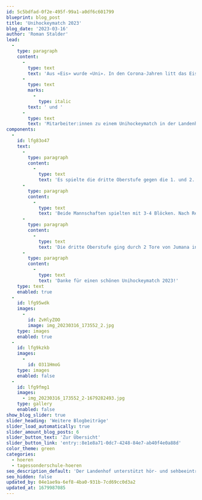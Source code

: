 ```yaml
---
id: 5c5bdfad-0f2e-495f-99a1-a0df6c601799
blueprint: blog_post
title: 'Unihockeymatch 2023'
blog_date: '2023-03-16'
author: 'Roman Stalder'
lead:
  -
    type: paragraph
    content:
      -
        type: text
        text: 'Aus «Eis» wurde «Uni». In den Corona-Jahren litt das Eistraining und damit auch das Interesse an einem Eishockeymatch. Stattdessen trafen sich Oberstüfler:innen'
      -
        type: text
        marks:
          -
            type: italic
        text: ' und '
      -
        type: text
        text: 'Mitarbeiter:innen zu einem Unihockeymatch in der Landenhof-Turnhalle.'
components:
  -
    id: lfg83o47
    text:
      -
        type: paragraph
        content:
          -
            type: text
            text: 'Es spielte die dritte Oberstufe gegen die 1. und 2. Oberstufe, beide mit Verstärkung durch Erwachsene. «Warum spielen wir nicht Schüler:innen gegen Erwachsene?» wurde ich gefragt. «Weil wir nicht viele Anmeldungen von Erwachsenen hatten, das hätte eine kleine Mannschaft gegeben», antwortete ich. Darauf die Schülerin: «Habe ich auch gemerkt, die werden alt.»'
      -
        type: paragraph
        content:
          -
            type: text
            text: 'Beide Mannschaften spielten mit 3-4 Blöcken. Nach Regelklärung und Aufwärmen ging es los mit 3 Dritteln à 15 Minuten. Auch die Zuschauer:innen waren eingetroffen und erwarteten den Anpfiff.'
      -
        type: paragraph
        content:
          -
            type: text
            text: 'Die dritte Oberstufe ging durch 2 Tore von Jumana in Führung. Valjeta erhöhte auf 3 Tore und Sara traf für die 2. Oberstufe. 3:1 ging es in die Drittelspause. Im zweiten Drittel trafen Ivan und Selim für die 3. Oberstufe und im letzten, erneut Ivan und Selim. Maico gelang ein schönes Tor auf Assist von Stefan Zimmann. 8:2 endete die Begegnung zugunsten der 3. Oberstufe. Die Stimmung war gut, das Spiel fair und der Einsatz vorbildlich.'
      -
        type: paragraph
        content:
          -
            type: text
            text: 'Danke für einen schönen Unihockeymatch 2023!'
    type: text
    enabled: true
  -
    id: lfg95wdk
    images:
      -
        id: ZvHlyZOO
        image: img_20230316_173552_2.jpg
    type: images
    enabled: true
  -
    id: lfg9kzkb
    images:
      -
        id: O311HmoG
    type: images
    enabled: false
  -
    id: lfg9fmg1
    images:
      - img_20230316_173552_2-1679282493.jpg
    type: gallery
    enabled: false
show_blog_slider: true
slider_heading: 'Weitere Blogbeiträge'
slider_load_automatically: true
slider_amount_blog_posts: 6
slider_button_text: 'Zur Übersicht'
slider_button_link: 'entry::8e1e8a71-0dc7-4248-84e7-ab40f4e0a88d'
color_theme: green
categories:
  - hoeren
  - tagessonderschule-hoeren
seo_description_default: 'Der Landenhof unterstützt hör- und sehbeeinträchtigte Kinder & Jugendliche in ihrem selbstbestimmten Leben durch Förderung ihrer Fähigkeiten & Entwicklung'
seo_hidden: false
updated_by: 04e1ae9a-6ef8-4ba0-931b-7cd69cc0d3a2
updated_at: 1679987085
---
```

